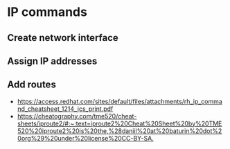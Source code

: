 # IP commands

## Create network interface

## Assign IP addresses

## Add routes

* <https://access.redhat.com/sites/default/files/attachments/rh_ip_command_cheatsheet_1214_jcs_print.pdf>
* <https://cheatography.com/tme520/cheat-sheets/iproute2/#:~:text=iproute2%20Cheat%20Sheet%20by%20TME520%20iproute2%20is%20the,%28daniil%20at%20baturin%20dot%20org%29%20under%20license%20CC-BY-SA.>
